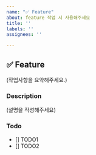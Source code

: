 ```yaml
---
name: "✅ Feature"
about: feature 작업 시 사용해주세요
title: ''
labels: ''
assignees: ''

---
```


## ✅ Feature
(작업사항을 요약해주세요.)

### Description
(설명을 작성해주세요)

### Todo
- [] TODO1
- [] TODO2
